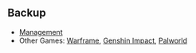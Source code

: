 ## Backup
- [Management](management.html)
- Other Games: [Warframe](warframe.html), [Genshin Impact](genshinimpact.html), [Palworld](palworld.html)


